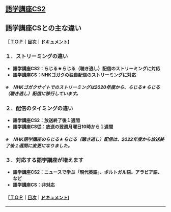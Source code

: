 ## [語学講座CS2](https://csreviser.github.io/CaptureStream2/)  
## 語学講座CSとの主な違い           
#### ［[ＴＯＰ](./)**｜**[目次](./#目次)**｜**[ドキュメント](./#ドキュメント-1)]
### １．ストリーミングの違い            
  * **語学講座CS2：らじる★らじる（聴き逃し）配信のストリーミングに対応**
  * **語学講座CS：NHKゴガクの独自配信のストリーミングに対応**
##### ※　NHKゴガクサイトでのストリーミングは2020年度から、らじる★らじる（聴き逃し）配信に移行しています。

### ２．配信のタイミングの違い            
  * **語学講座CS2：放送終了後１週間**
  * **語学講座CS従：放送の翌週月曜日10時から１週間**
##### ※　NHK語学講座のらじる★らじる（聴き逃し）配信は、2022年度から放送終了後１週間に変更になりました。

### ３．対応する語学講座が増えます            
  * **語学講座CS2：ニュースで学ぶ「現代英語」、ポルトガル語、アラビア語、など**
  * **語学講座CS：非対応**


#### ［[ＴＯＰ](./)**｜**[目次](./#目次)**｜**[ドキュメント](./#ドキュメント-1)]

*** 
 <link rel="shortcut icon" type="image/x-icon" href="https://avatars.githubusercontent.com/u/46049273?v=4">
 <meta name="twitter:image:src" content="https://avatars.githubusercontent.com/u/46049273?v=4">
